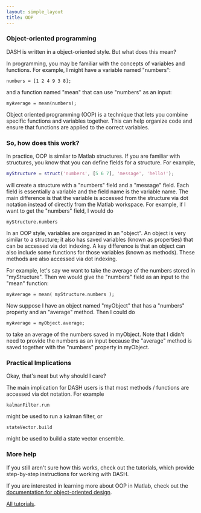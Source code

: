 ```yaml
---
layout: simple_layout
title: OOP
---
```


### Object-oriented programming
DASH is written in a object-oriented style. But what does this mean?

In programming, you may be familiar with the concepts of variables and functions. For example, I might have a variable named "numbers":
```
numbers = [1 2 4 9 3 8];
```
and a function named "mean" that can use "numbers" as an input:
```
myAverage = mean(numbers);
```

Object oriented programming (OOP) is a technique that lets you combine specific functions and variables together. This can help organize code and ensure that functions are applied to the correct variables.


### So, how does this work?

In practice, OOP is similar to Matlab structures. If you are familiar with structures, you know that you can define fields for a structure. For example,
```matlab
myStructure = struct('numbers', [5 6 7], 'message', 'hello!');
```
will create a structure with a "numbers" field and a "message" field. Each field is essentially a variable and the field name is the variable name. The main difference is that the variable is accessed from the structure via dot notation instead of directly from the Matlab workspace. For example, if I want to get the "numbers" field, I would do
```
myStructure.numbers
```

In an OOP style, variables are organized in an "object". An object is very similar to a structure; it also has saved variables (known as properties) that can be accessed via dot indexing. A key difference is that an object can also include some functions for those variables (known as methods). These methods are also accessed via dot indexing.

For example, let's say we want to take the average of the numbers stored in "myStructure". Then we would give the "numbers" field as an input to the "mean" function:
```
myAverage = mean( myStructure.numbers );
```

Now suppose I have an object named "myObject" that has a "numbers" property and an "average" method. Then I could do
```
myAverage = myObject.average;
```
to take an average of the numbers saved in myObject. Note that I didn't need to provide the numbers as an input because the "average" method is saved together with the "numbers" property in myObject.

### Practical Implications

Okay, that's neat but why should I care?

The main implication for DASH users is that most methods / functions are accessed via dot notation. For example
```
kalmanFilter.run
```
might be used to run a kalman filter, or
```
stateVector.build
```
might be used to build a state vector ensemble.

### More help

If you still aren't sure how this works, check out the tutorials, which provide step-by-step instructions for working with DASH.

If you are interested in learning more about OOP in Matlab, check out the [documentation for object-oriented design](https://www.mathworks.com/help/matlab/object-oriented-design-with-matlab.html?s_tid=CRUX_lftnav).

[All tutorials](welcome).
